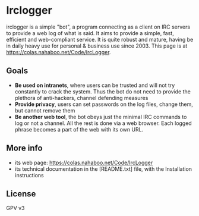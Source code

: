 # Irclogger

irclogger is a simple "bot", a program connecting as a client on IRC  servers to provide a web log of what is said. It aims to provide a  simple, fast, efficient and web-compliant service. It is quite robust  and mature, having be in daily heavy use for personal & business use since 2003. This page is at https://colas.nahaboo.net/Code/IrcLogger.

## Goals 

-  **Be used on intranets**, where users can be trusted  and will not try constantly to crack the system. Thus the bot do not  need to provide the plethora of anti-hackers, channel defending measures
-  **Provide privacy**, users can set passwords on the log files, change them, but cannot remove them
-  **Be another web tool**, the bot obeys just the  minimal IRC commands to log or not a channel. All the rest is done via a web browser. Each logged phrase becomes a part of the web with its own  URL.

## More info

- its web page: https://colas.nahaboo.net/Code/IrcLogger
- its technical documentation in the [README.txt] file, with the Installation instructions

## License

GPV v3
